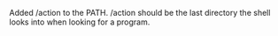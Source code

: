 Added /action to the PATH. /action should be the last directory the shell looks into when looking for a program.

